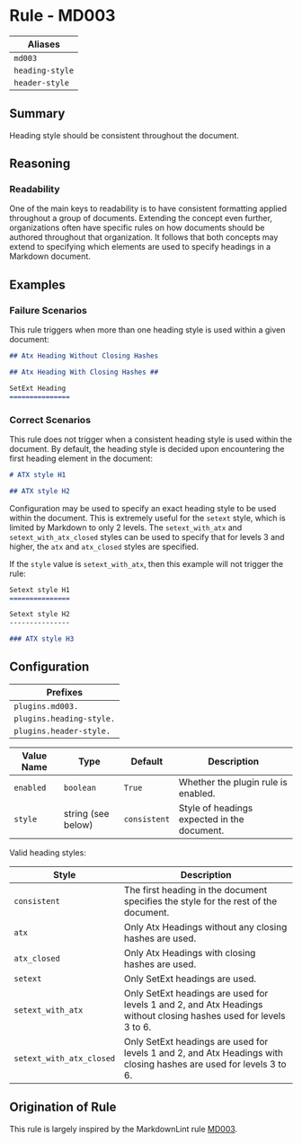 # Rule - MD003

| Aliases |
| --- |
| `md003` |
| `heading-style` |
| `header-style` |

## Summary

Heading style should be consistent throughout the document.

## Reasoning

### Readability

One of the main keys to readability is to have consistent formatting applied
throughout a group of documents.  Extending the concept even further,
organizations often have specific rules on how documents should be authored throughout
that organization.  It follows that both concepts may extend to specifying
which elements are used to specify headings in a Markdown document.

## Examples

### Failure Scenarios

This rule triggers when more than one heading style is used within a given document:

```Markdown
## Atx Heading Without Closing Hashes

## Atx Heading With Closing Hashes ##

SetExt Heading
===============
```

### Correct Scenarios

This rule does not trigger when a consistent heading style is used within
the document.  By default, the heading style is decided upon encountering
the first heading element in the document:

```Markdown
# ATX style H1

## ATX style H2
```

Configuration may be used to specify an exact heading style to be used within
the document.  This is extremely useful for the `setext` style, which is limited
by Markdown to only 2 levels.  The `setext_with_atx` and `setext_with_atx_closed`
styles can be used to specify that for levels 3 and higher, the `atx` and
`atx_closed` styles are specified.

If the `style` value is `setext_with_atx`, then this example will not trigger
the rule:

```Markdown
Setext style H1
===============

Setext style H2
---------------

### ATX style H3
```

## Configuration

| Prefixes |
| --- |
| `plugins.md003.` |
| `plugins.heading-style.` |
| `plugins.header-style.` |

| Value Name | Type | Default | Description |
| -- | -- | -- | -- |
| `enabled` | `boolean` | `True` | Whether the plugin rule is enabled. |
| `style` | string (see below) | `consistent` | Style of headings expected in the document. |

Valid heading styles:

| Style | Description |
| -- | -- |
| `consistent` | The first heading in the document specifies the style for the rest of the document. |
| `atx` | Only Atx Headings without any closing hashes are used. |
| `atx_closed` | Only Atx Headings with closing hashes are used. |
| `setext` | Only SetExt headings are used. |
| `setext_with_atx` | Only SetExt headings are used for levels 1 and 2, and Atx Headings without closing hashes used for levels 3 to 6.|
| `setext_with_atx_closed` |Only SetExt headings are used for levels 1 and 2, and Atx Headings with closing hashes are used for levels 3 to 6.|

## Origination of Rule

This rule is largely inspired by the MarkdownLint rule
[MD003](https://github.com/DavidAnson/markdownlint/blob/master/doc/Rules.md#md003---heading-style).
